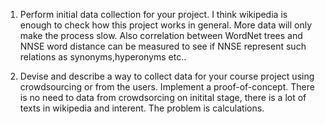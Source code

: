 1. Perform initial data collection for your project.
I think wikipedia is enough to check how this project works in general. More data will only make the process slow.
Also correlation between WordNet trees and NNSE word distance can be measured to see if NNSE represent such relations as synonyms,hyperonyms etc..

2. Devise and describe a way to collect data for your course project using crowdsourcing or from the users. Implement a proof-of-concept.
There is no need to data from crowdsorcing on initital stage, there is a lot of texts in wikipedia and interent. The problem is 
calculations.
